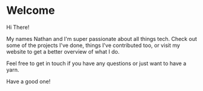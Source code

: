 # Welcome

Hi There!

My names Nathan and I'm super passionate about all things tech. Check out some of the projects I've done, things I've contributed too, or visit my website to get a better overview of what I do. 

Feel free to get in touch if you have any questions or just want to have a yarn.

Have a good one!
